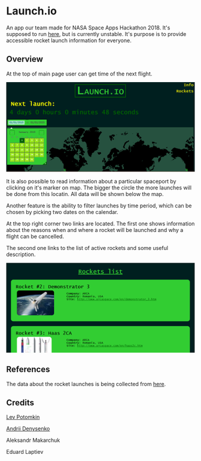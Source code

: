 # Launch.io

An app our team made for NASA Space Apps Hackathon 2018.
It's supposed to run [here](https://launch-io.herokuapp.com/), but is currently unstable.
It's purpose is to provide accessible rocket launch information for everyone.

## Overview

At the top of main page user can get time of the next flight.

![top](Gallery/startscreen.png)

It is also possible to read information about a particular spaceport by clicking on it's marker on map. The bigger the circle the more launches will be done from this locatin. All data will be shown below the map.

Another feature is the ability to filter launches by time period, which can be chosen by picking two dates on the calendar. 

At the top right corner two links are located. The first one shows information about the reasons when and where a rocket will be launched and why a flight can be cancelled. 

The second one links to the list of active rockets and some useful description.

![rockets](Gallery/rockets.png)

## References
The data about the rocket launches is being collected from [here](http://www.spaceflightinsider.com/launch-schedule/).

## Credits
[Lev Potomkin](https://github.com/lyova-potyomkin)

[Andrii Denysenko](https://github.com/ANDREYDEN)

Aleksandr Makarchuk

Eduard Laptiev
